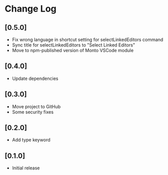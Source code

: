 # Change Log

## [0.5.0]

- Fix wrong language in shortcut setting for selectLinkedEditors command
- Sync title for selectLinkedEditors to "Select Linked Editors"
- Move to npm-published version of Monto VSCode module

## [0.4.0]

- Update dependencies

## [0.3.0]

- Move project to GitHub
- Some security fixes

## [0.2.0]

- Add type keyword

## [0.1.0]

- Initial release
